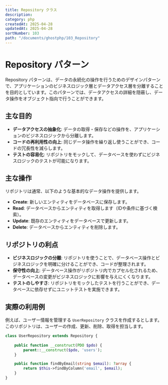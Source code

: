 ```yaml
---
title: Repository クラス
description:
category: php
createdAt: 2025-04-28
updatedAt: 2025-04-28
sortNumber: 103
path: "/documents/ghostphp/103_Repository"
---
```



# Repository パターン

Repository パターンは、データの永続化の操作を行うためのデザインパターンで、アプリケーションのビジネスロジック層とデータアクセス層を分離することを目的としています。このパターンでは、データアクセスの詳細を隠蔽し、データ操作をオブジェクト指向で行うことができます。

## 主な目的
- **データアクセスの抽象化**: データの取得・保存などの操作を、アプリケーションのビジネスロジックから分離します。
- **コードの再利用性の向上**: 同じデータ操作を繰り返し使うことができ、コードの冗長性を減らします。
- **テストの容易化**: リポジトリをモックして、データベースを使わずにビジネスロジックのテストが可能になります。

## 主な操作
リポジトリは通常、以下のような基本的なデータ操作を提供します。

- **Create**: 新しいエンティティをデータベースに保存します。
- **Read**: データベースからエンティティを取得します（IDや条件に基づく検索）。
- **Update**: 既存のエンティティをデータベースで更新します。
- **Delete**: データベースからエンティティを削除します。

## リポジトリの利点
- **ビジネスロジックの分離**: リポジトリを使うことで、データベース操作とビジネスロジックを明確に分けることができ、コードが整理されます。
- **保守性の向上**: データベース操作がリポジトリ内でカプセル化されるため、データベースの変更がビジネスロジックに影響を与えにくくなります。
- **テストのしやすさ**: リポジトリをモックしたテストを行うことができ、データベースに依存せずにユニットテストを実施できます。

## 実際の利用例
例えば、ユーザー情報を管理する `UserRepository` クラスを作成するとします。このリポジトリは、ユーザーの作成、更新、削除、取得を担当します。

```php
class UserRepository extends Repository {
    
    public function __construct(PDO $pdo) {
        parent::__construct($pdo, 'users');
    }

    public function findByEmail(string $email): ?array {
        return $this->findByColumn('email', $email);
    }
}
